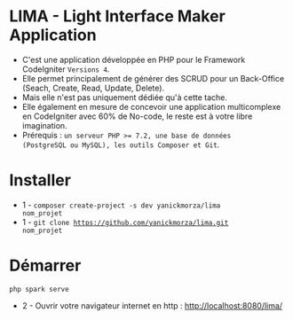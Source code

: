 # LIMA - Light Interface Maker Application

- C'est une application développée en PHP pour le Framework CodeIgniter <code>Versions 4</code>.
- Elle permet principalement de générer des SCRUD pour un Back-Office (Seach, Create, Read, Update, Delete).
- Mais elle n'est pas uniquement dédiée qu'à cette tache.
- Elle également en mesure de concevoir une application multicomplexe en CodeIgniter avec 60% de No-code, le reste est à votre libre imagination.
- Prérequis : <code>un serveur PHP >= 7.2, une base de données (PostgreSQL ou MySQL), les outils Composer et Git</code>.

# Installer

- 1 - <code>composer create-project -s dev yanickmorza/lima nom_projet</code>
- 1 - <code>git clone https://github.com/yanickmorza/lima.git nom_projet</code>

# Démarrer

<code>php spark serve</code>

- 2 - Ouvrir votre navigateur internet en http : <a href="http://localhost:8008/lima/">http://localhost:8080/lima/</a>
